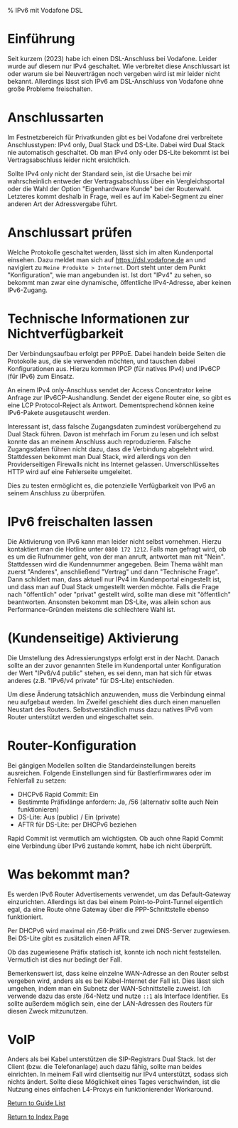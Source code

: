% IPv6 mit Vodafone DSL

# Einführung

Seit kurzem (2023) habe ich einen DSL-Anschluss bei Vodafone.
Leider wurde auf diesem nur IPv4 geschaltet.
Wie verbreitet diese Anschlussart ist oder warum sie bei Neuverträgen
noch vergeben wird ist mir leider nicht bekannt. Allerdings lässt sich IPv6
am DSL-Anschluss von Vodafone ohne große Probleme freischalten.

# Anschlussarten

Im Festnetzbereich für Privatkunden gibt es bei Vodafone drei verbreitete
Anschlusstypen: IPv4 only, Dual Stack und DS-Lite. Dabei wird Dual Stack
nie automatisch geschaltet. Ob man IPv4 only oder DS-Lite bekommt
ist bei Vertragsabschluss leider nicht ersichtlich.

Sollte IPv4 only nicht der Standard sein, ist die Ursache bei mir
wahrscheinlich entweder der Vertragsabschluss über ein Vergleichsportal
oder die Wahl der Option "Eigenhardware Kunde" bei der Routerwahl.
Letzteres kommt deshalb in Frage, weil es auf im Kabel-Segment
zu einer anderen Art der Adressvergabe führt.

# Anschlussart prüfen

Welche Protokolle geschaltet werden, lässt sich im alten Kundenportal einsehen.
Dazu meldet man sich auf https://dsl.vodafone.de an und navigiert zu
`Meine Produkte > Internet`. Dort steht unter dem Punkt "Konfiguration",
wie man angebunden ist. Ist dort "IPv4" zu sehen, so bekommt man zwar
eine dynamische, öffentliche IPv4-Adresse, aber keinen IPv6-Zugang.

# Technische Informationen zur Nichtverfügbarkeit

Der Verbindungsaufbau erfolgt per PPPoE. Dabei handeln beide Seiten
die Protokolle aus, die sie verwenden möchten, und tauschen dabei
Konfigurationen aus. Hierzu kommen IPCP (für natives IPv4)
und IPv6CP (für IPv6) zum Einsatz.

An einem IPv4 only-Anschluss sendet der Access Concentrator keine
Anfrage zur IPv6CP-Aushandlung. Sendet der eigene Router eine,
so gibt es eine LCP Protocol-Reject als Antwort. Dementsprechend
können keine IPv6-Pakete ausgetauscht werden.

Interessant ist, dass falsche Zugangsdaten zumindest vorübergehend
zu Dual Stack führen. Davon ist mehrfach im Forum zu lesen
und ich selbst konnte das an meinem Anschluss auch reproduzieren.
Falsche Zugangsdaten führen nicht dazu, dass die Verbindung abgelehnt wird.
Stattdessen bekommt man Dual Stack, wird allerdings von den Providerseitigen
Firewalls nicht ins Internet gelassen. Unverschlüsseltes HTTP
wird auf eine Fehlerseite umgeleitet.

Dies zu testen ermöglicht es, die potenzielle Verfügbarkeit von IPv6
an seinem Anschluss zu überprüfen.

# IPv6 freischalten lassen

Die Aktivierung von IPv6 kann man leider nicht selbst vornehmen.
Hierzu kontaktiert man die Hotline unter `0800 172 1212`.
Falls man gefragt wird, ob es um die Rufnummer geht, von der man anruft,
antwortet man mit "Nein". Stattdessen wird die Kundennummer angegeben.
Beim Thema wählt man zuerst "Anderes", anschließend "Vertrag"
und dann "Technische Frage". Dann schildert man, dass aktuell nur IPv4
im Kundenportal eingestellt ist, und dass man auf Dual Stack umgestellt
werden möchte. Falls die Frage nach "öffentlich" oder "privat" gestellt wird,
sollte man diese mit "öffentlich" beantworten. Ansonsten bekommt man DS-Lite,
was allein schon aus Performance-Gründen meistens die schlechtere Wahl ist.

# (Kundenseitige) Aktivierung

Die Umstellung des Adressierungstyps erfolgt erst in der Nacht.
Danach sollte an der zuvor genannten Stelle im Kundenportal
unter Konfiguration der Wert "IPv6/v4 public" stehen, es sei denn, man hat sich
für etwas anderes (z.B. "IPv6/v4 private" für DS-Lite) entschieden.

Um diese Änderung tatsächlich anzuwenden, muss die Verbindung einmal neu
aufgebaut werden. Im Zweifel geschieht dies durch einen manuellen
Neustart des Routers. Selbstverständlich muss dazu natives IPv6 vom Router
unterstützt werden und eingeschaltet sein.

# Router-Konfiguration

Bei gängigen Modellen sollten die Standardeinstellungen bereits ausreichen.
Folgende Einstellungen sind für Bastlerfirmwares oder im Fehlerfall zu setzen:

* DHCPv6 Rapid Commit: Ein
* Bestimmte Präfixlänge anfordern: Ja, /56 (alternativ sollte auch Nein funktionieren)
* DS-Lite: Aus (public) / Ein (private)
* AFTR für DS-Lite: per DHCPv6 beziehen

Rapid Commit ist vermutlich am wichtigsten. Ob auch ohne Rapid Commit
eine Verbindung über IPv6 zustande kommt, habe ich nicht überprüft.

# Was bekommt man?

Es werden IPv6 Router Advertisements verwendet, um das Default-Gateway einzurichten.
Allerdings ist das bei einem Point-to-Point-Tunnel eigentlich egal, da eine Route
ohne Gateway über die PPP-Schnittstelle ebenso funktioniert.

Per DHCPv6 wird maximal ein /56-Präfix und zwei DNS-Server zugewiesen.
Bei DS-Lite gibt es zusätzlich einen AFTR.

Ob das zugewiesene Präfix statisch ist, konnte ich noch nicht feststellen.
Vermutlich ist dies nur bedingt der Fall.

Bemerkenswert ist, dass keine einzelne WAN-Adresse an den Router selbst
vergeben wird, anders als es bei Kabel-Internet der Fall ist.
Dies lässt sich umgehen, indem man ein Subnetz der WAN-Schnittstelle zuweist.
Ich verwende dazu das erste /64-Netz und nutze `::1` als Interface Identifier.
Es sollte außerdem möglich sein, eine der LAN-Adressen des Routers
für diesen Zweck mitzunutzen.

# VoIP

Anders als bei Kabel unterstützen die SIP-Registrars Dual Stack.
Ist der Client (bzw. die Telefonanlage) auch dazu fähig, sollte man beides
einrichten. In meinem Fall wird clientseitig nur IPv4 unterstützt,
sodass sich nichts ändert. Sollte diese Möglichkeit eines Tages verschwinden,
ist die Nutzung eines einfachen L4-Proxys ein funktionierender Workaround.

[Return to Guide List](/cgi-bin/guides.lua)

[Return to Index Page](/cgi-bin/index.lua)

